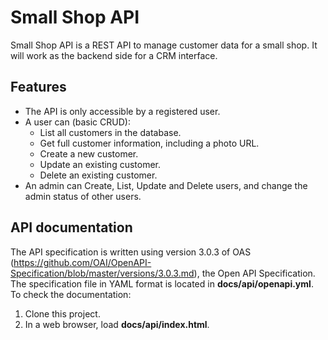 # Small Shop API
Small Shop API is a REST API to manage customer data for a small shop. It will  work  as  the  backend  side  for  a  CRM  interface.
## Features
- The API is only accessible by a registered user.
- A user can (basic CRUD):
  -  List all customers in the database.
  -  Get full customer information, including a photo URL.
  -  Create a new customer.
  -  Update an existing customer.
  -  Delete an existing customer. 
- An admin can Create, List, Update and Delete users, and change the admin status of other users.
## API documentation
The API specification is written using version 3.0.3 of OAS (https://github.com/OAI/OpenAPI-Specification/blob/master/versions/3.0.3.md), the Open API Specification. The specification file in YAML format is located in **docs/api/openapi.yml**.
To check the documentation:
1. Clone this project.
2. In a web browser, load **docs/api/index.html**.
